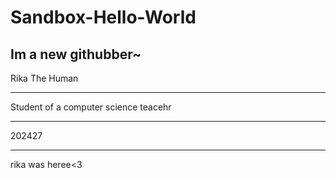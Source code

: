 # Sandbox-Hello-World
Im a new githubber~
---------
Rika The Human

--------

Student of a computer science teacehr

-------

202427

-----
rika was heree<3
